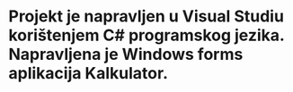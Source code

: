 # Projekt je napravljen u Visual Studiu korištenjem C# programskog jezika. Napravljena je Windows forms aplikacija Kalkulator.
